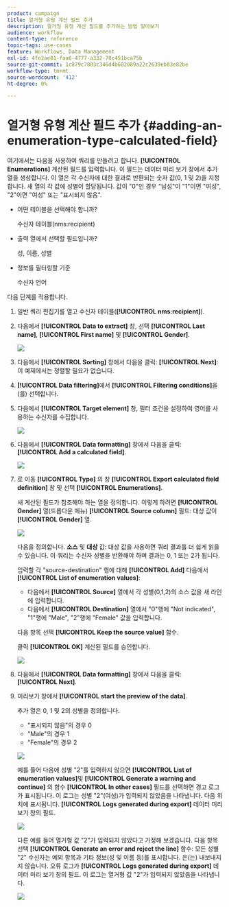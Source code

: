 ```yaml
---
product: campaign
title: 열거형 유형 계산 필드 추가
description: 열거형 유형 계산 필드를 추가하는 방법 알아보기
audience: workflow
content-type: reference
topic-tags: use-cases
feature: Workflows, Data Management
exl-id: 4fe2ae81-faa6-4777-a332-70c451bca75b
source-git-commit: 1c879c7803c346d4b602089a22c2639eb83e82be
workflow-type: tm+mt
source-wordcount: '412'
ht-degree: 0%

---
```


# 열거형 유형 계산 필드 추가 {#adding-an-enumeration-type-calculated-field}

여기에서는 다음을 사용하여 쿼리를 만들려고 합니다. **[!UICONTROL Enumerations]** 계산된 필드를 입력합니다. 이 필드는 데이터 미리 보기 창에서 추가 열을 생성합니다. 이 열은 각 수신자에 대한 결과로 반환되는 숫자 값(0, 1 및 2)을 지정합니다. 새 열의 각 값에 성별이 할당됩니다. 값이 &quot;0&quot;인 경우 &quot;남성&quot;이 &quot;1&quot;이면 &quot;여성&quot;, &quot;2&quot;이면 &quot;여성&quot; 또는 &quot;표시되지 않음&quot;.

* 어떤 테이블을 선택해야 합니까?

   수신자 테이블(nms:recipient)

* 출력 열에서 선택할 필드입니까?

   성, 이름, 성별

* 정보를 필터링할 기준

   수신자 언어

다음 단계를 적용합니다.

1. 일반 쿼리 편집기를 열고 수신자 테이블(**[!UICONTROL nms:recipient]**).
1. 다음에서 **[!UICONTROL Data to extract]** 창, 선택 **[!UICONTROL Last name]**, **[!UICONTROL First name]** 및 **[!UICONTROL Gender]**.

   ![](assets/query_editor_nveau_73.png)

1. 다음에서 **[!UICONTROL Sorting]** 창에서 다음을 클릭: **[!UICONTROL Next]**: 이 예제에서는 정렬할 필요가 없습니다.
1. **[!UICONTROL Data filtering]**&#x200B;에서 **[!UICONTROL Filtering conditions]**&#x200B;을(를) 선택합니다.
1. 다음에서 **[!UICONTROL Target element]** 창, 필터 조건을 설정하여 영어를 사용하는 수신자를 수집합니다.

   ![](assets/query_editor_nveau_74.png)

1. 다음에서 **[!UICONTROL Data formatting]** 창에서 다음을 클릭: **[!UICONTROL Add a calculated field]**.

   ![](assets/query_editor_nveau_75.png)

1. 로 이동 **[!UICONTROL Type]** 의 창 **[!UICONTROL Export calculated field definition]** 창 및 선택 **[!UICONTROL Enumerations]**.

   새 계산된 필드가 참조해야 하는 열을 정의합니다. 이렇게 하려면 **[!UICONTROL Gender]** 열(드롭다운 메뉴) **[!UICONTROL Source column]** 필드: 대상 값이 **[!UICONTROL Gender]** 열.

   ![](assets/query_editor_nveau_76.png)

   다음을 정의합니다. **소스** 및 **대상** 값: 대상 값을 사용하면 쿼리 결과를 더 쉽게 읽을 수 있습니다. 이 쿼리는 수신자 성별을 반환해야 하며 결과는 0, 1 또는 2가 됩니다.

   입력할 각 &quot;source-destination&quot; 행에 대해 **[!UICONTROL Add]** 다음에서 **[!UICONTROL List of enumeration values]**:

   * 다음에서 **[!UICONTROL Source]** 열에서 각 성별(0,1,2)의 소스 값을 새 라인에 입력합니다.
   * 다음에서 **[!UICONTROL Destination]** 열에서 &quot;0&quot;행에 &quot;Not indicated&quot;, &quot;1&quot;행에 &quot;Male&quot;, &quot;2&quot;행에 &quot;Female&quot; 값을 입력합니다.

   다음 항목 선택 **[!UICONTROL Keep the source value]** 함수.

   클릭 **[!UICONTROL OK]** 계산된 필드를 승인합니다.

   ![](assets/query_editor_nveau_77.png)

1. 다음에서 **[!UICONTROL Data formatting]** 창에서 다음을 클릭: **[!UICONTROL Next]**.
1. 미리보기 창에서 **[!UICONTROL start the preview of the data]**.

   추가 열은 0, 1 및 2의 성별을 정의합니다.

   * &quot;표시되지 않음&quot;의 경우 0
   * &quot;Male&quot;의 경우 1
   * &quot;Female&quot;의 경우 2

   ![](assets/query_editor_nveau_78.png)

   예를 들어 다음에 성별 &quot;2&quot;를 입력하지 않으면 **[!UICONTROL List of enumeration values]**&#x200B;및 **[!UICONTROL Generate a warning and continue]** 의 함수 **[!UICONTROL In other cases]** 필드를 선택하면 경고 로그가 표시됩니다. 이 로그는 성별 &quot;2&quot;(여성)가 입력되지 않았음을 나타냅니다. 다음 위치에 표시됩니다. **[!UICONTROL Logs generated during export]** 데이터 미리 보기 창의 필드.

   ![](assets/query_editor_nveau_79.png)

   다른 예를 들어 열거형 값 &quot;2&quot;가 입력되지 않았다고 가정해 보겠습니다. 다음 항목 선택 **[!UICONTROL Generate an error and reject the line]** 함수: 모든 성별 &quot;2&quot; 수신자는 예외 항목과 기타 정보(성 및 이름 등)를 표시합니다. 은(는) 내보내지지 않습니다. 오류 로그가 **[!UICONTROL Logs generated during export]** 데이터 미리 보기 창의 필드. 이 로그는 열거형 값 &quot;2&quot;가 입력되지 않았음을 나타냅니다.

   ![](assets/query_editor_nveau_80.png)

